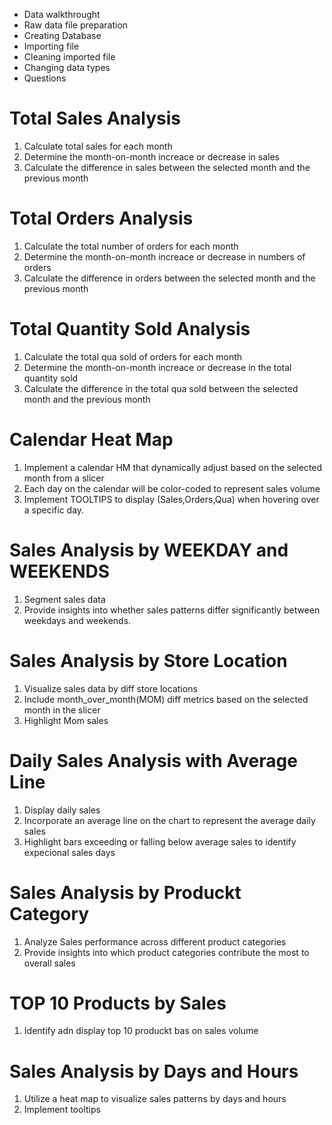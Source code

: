 - Data walkthrought
- Raw data file preparation
- Creating Database
- Importing file
- Cleaning imported file
- Changing data types
- Questions

# Total Sales Analysis
1) Calculate total sales for each month
2) Determine the month-on-month increace or decrease in sales
3) Calculate the difference in sales between the selected month and the previous month

# Total Orders Analysis
1) Calculate the total number of orders for each month
2) Determine the month-on-month increace or decrease in numbers of orders
3) Calculate the difference in orders between the selected month and the previous month

# Total Quantity Sold Analysis
1) Calculate the total qua sold of orders for each month
2) Determine the month-on-month increace or decrease in the total quantity sold
3) Calculate the difference in the total qua sold  between the selected month and the previous month

# Calendar Heat Map
1) Implement a calendar HM that dynamically adjust based on the selected month from a slicer
2) Each day on the calendar will be color-coded to represent sales volume
3) Implement TOOLTIPS to display (Sales,Orders,Qua) when hovering over a specific day.

# Sales Analysis by WEEKDAY and WEEKENDS
1) Segment sales data
2) Provide insights into whether sales patterns differ significantly between weekdays and weekends.

# Sales Analysis by Store Location
1) Visualize sales data by diff store locations
2) Include month_over_month(MOM) diff metrics based on the selected month in the slicer
3) Highlight Mom sales

# Daily Sales Analysis with Average Line
1) Display daily sales
2) Incorporate an average line on the chart to represent the average daily sales
3) Highlight bars exceeding or falling below average sales to identify expecional sales days

# Sales Analysis by Produckt Category
1) Analyze Sales performance across different product categories
2) Provide insights into which product categories contribute the most to overall sales

# TOP 10 Products by Sales 
1) Identify adn display top 10 produckt bas on sales volume

# Sales Analysis by Days and Hours 
1) Utilize a heat map to visualize sales patterns by days and hours
2) Implement tooltips 

